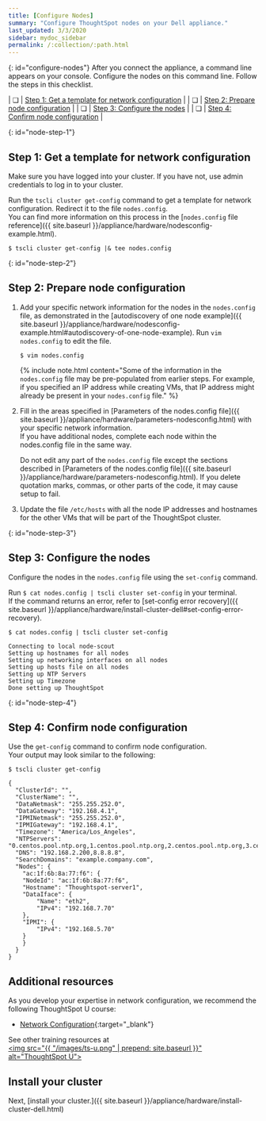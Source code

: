 ```yaml
---
title: [Configure Nodes]
summary: "Configure ThoughtSpot nodes on your Dell appliance."
last_updated: 3/3/2020
sidebar: mydoc_sidebar
permalink: /:collection/:path.html
---
```

{: id="configure-nodes"}
After you connect the appliance, a command line appears on your console. Configure the nodes on this command line. Follow the steps in this checklist.

| &#10063; | [Step 1: Get a template for network configuration](#node-step-1) |
| &#10063; | [Step 2: Prepare node configuration](#node-step-2) |
| &#10063; | [Step 3: Configure the nodes](#node-step-3) |
| &#10063; | [Step 4: Confirm node configuration](#node-step-4) |

{: id="node-step-1"}
## Step 1: Get a template for network configuration
Make sure you have logged into your cluster. If you have not, use admin credentials to log in to your cluster.

Run the `tscli cluster get-config` command to get a template for network configuration. Redirect it to the file `nodes.config`.<br>
You can find more information on this process in the [`nodes.config` file reference]({{ site.baseurl }}/appliance/hardware/nodesconfig-example.html).

    $ tscli cluster get-config |& tee nodes.config

{: id="node-step-2"}
## Step 2: Prepare node configuration
1. Add your specific network information for the nodes in the `nodes.config` file, as demonstrated in the [autodiscovery of one node example]({{ site.baseurl }}/appliance/hardware/nodesconfig-example.html#autodiscovery-of-one-node-example). Run `vim nodes.config` to edit the file.
    ```
    $ vim nodes.config
    ```
    {% include note.html content="Some of the information in the <code>nodes.config</code> file may be pre-populated from earlier steps. For example, if you specified an IP address while creating VMs, that IP address might already be present in your <code>nodes.config</code> file." %}
2. Fill in the areas specified in [Parameters of the nodes.config file]({{ site.baseurl }}/appliance/hardware/parameters-nodesconfig.html) with your specific network information.<br>
If you have additional nodes, complete each node within the nodes.config file in the same way.

    Do not edit any part of the `nodes.config` file except the sections described in [Parameters of the nodes.config file]({{ site.baseurl }}/appliance/hardware/parameters-nodesconfig.html). If you delete quotation marks, commas, or other parts of the code, it may cause setup to fail.

3. Update the file `/etc/hosts` with all the node IP addresses and hostnames for the other VMs that will be part of the ThoughtSpot cluster.

{: id="node-step-3"}
## Step 3: Configure the nodes
Configure the nodes in the `nodes.config` file using the `set-config` command.

Run `$ cat nodes.config | tscli cluster set-config` in your terminal.<br>
If the command returns an error, refer to [set-config error recovery]({{ site.baseurl }}/appliance/hardware/install-cluster-dell#set-config-error-recovery).<br>
```
$ cat nodes.config | tscli cluster set-config

Connecting to local node-scout
Setting up hostnames for all nodes
Setting up networking interfaces on all nodes
Setting up hosts file on all nodes
Setting up NTP Servers
Setting up Timezone
Done setting up ThoughtSpot
```

{: id="node-step-4"}
## Step 4: Confirm node configuration
Use the `get-config` command to confirm node configuration.<br>
Your output may look similar to the following:
```
$ tscli cluster get-config

{
  "ClusterId": "",
  "ClusterName": "",
  "DataNetmask": "255.255.252.0",
  "DataGateway": "192.168.4.1",
  "IPMINetmask": "255.255.252.0",
  "IPMIGateway": "192.168.4.1",
  "Timezone": "America/Los_Angeles",
  "NTPServers": "0.centos.pool.ntp.org,1.centos.pool.ntp.org,2.centos.pool.ntp.org,3.centos.pool.ntp.org",
  "DNS": "192.168.2.200,8.8.8.8",
  "SearchDomains": "example.company.com",
  "Nodes": {
	"ac:1f:6b:8a:77:f6": {
  	"NodeId": "ac:1f:6b:8a:77:f6",
  	"Hostname": "Thoughtspot-server1",
  	"DataIface": {
    	"Name": "eth2",
    	"IPv4": "192.168.7.70"
  	},
  	"IPMI": {
    	"IPv4": "192.168.5.70"
  	}
	}
  }
}
```

## Additional resources
As you develop your expertise in network configuration, we recommend the following ThoughtSpot U course:
* [Network Configuration](https://training.thoughtspot.com/node-network-configuration/437249){:target="_blank"}

See other training resources at <br/>
<a href="https://training.thoughtspot.com/" target="_blank"><img src="{{ "/images/ts-u.png" | prepend: site.baseurl  }}" alt="ThoughtSpot U"></a>

## Install your cluster
Next, [install your cluster.]({{ site.baseurl }}/appliance/hardware/install-cluster-dell.html)

